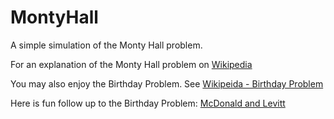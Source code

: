 # MontyHall

A simple simulation of the Monty Hall problem. 

For an explanation of the Monty Hall problem on [Wikipedia](https://en.wikipedia.org/wiki/Monty_Hall_problem) 

You may also enjoy the Birthday Problem. See [Wikipeida - Birthday Problem](https://en.wikipedia.org/wiki/Birthday_problem)

Here is fun follow up to the Birthday Problem: [McDonald and Levitt](https://papers.ssrn.com/sol3/papers.cfm?abstract_id=997888)
